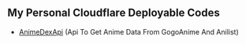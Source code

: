 ## My Personal Cloudflare Deployable Codes

- [AnimeDexApi](https://github.com/TechShreyash/CloudflareWorker/tree/main/animedexapi) (Api To Get Anime Data From GogoAnime And Anilist)